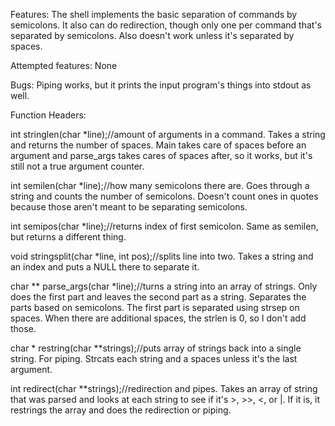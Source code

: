 Features: The shell implements the basic separation of commands by semicolons. It also can do redirection, though only one per command that's separated by semicolons. Also doesn't work unless it's separated by spaces.

Attempted features: None

Bugs: Piping works, but it prints the input program's things into stdout as well.

Function Headers:

int stringlen(char *line);//amount of arguments in a command. Takes a string and returns the number of spaces. Main takes care of spaces before an argument and parse_args takes cares of spaces after, so it works, but it's still not a true argument counter.

int semilen(char *line);//how many semicolons there are. Goes through a string and counts the number of semicolons. Doesn't count ones in quotes because those aren't meant to be separating semicolons.

int semipos(char *line);//returns index of first semicolon. Same as semilen, but returns a different thing.

void stringsplit(char *line, int pos);//splits line into two. Takes a string and an index and puts a NULL there to separate it.

char ** parse_args(char *line);//turns a string into an array of strings. Only does the first part and leaves the second part as a string. Separates the parts based on semicolons. The first part is separated using strsep on spaces. When there are additional spaces, the strlen is 0, so I don't add those.

char * restring(char **strings);//puts array of strings back into a single string. For piping. Strcats each string and a spaces unless it's the last argument.

int redirect(char **strings);//redirection and pipes. Takes an array of string that was parsed and looks at each string to see if it's >, >>, <, or |. If it is, it restrings the array and does the redirection or piping.